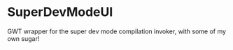 # SuperDevModeUI
GWT wrapper for the super dev mode compilation invoker, with some of my own sugar!
